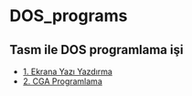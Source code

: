 # DOS_programs
## Tasm ile DOS programlama işi
- [1. Ekrana Yazı Yazdırma](main1.asm)
- [2. CGA Programlama](main2.asm)
